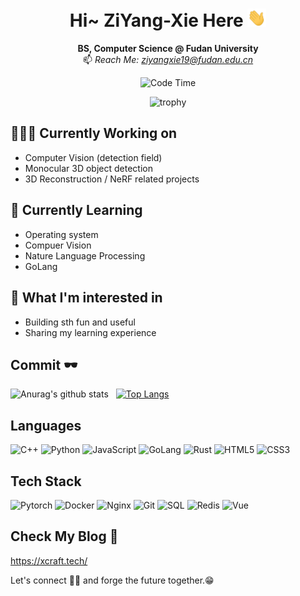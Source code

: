 <div align="center">
  
# Hi~ ZiYang-Xie Here <img src="https://raw.githubusercontent.com/ABSphreak/ABSphreak/master/gifs/Hi.gif" width="30px"></h2>

**BS, Computer Science @ Fudan University**  
📫  *Reach Me: ziyangxie19@fudan.edu.cn*
  
![Code Time](https://img.shields.io/endpoint?style=flat&url=https://codetime-api.datreks.com/badge/521?logoColor=white%26project=%26recentMS=0%26showProject=false)
  
![trophy](https://github-profile-trophy.vercel.app/?username=ZiYang-xie&no-frame=true&column=4&margin-w=36&margin-h=12)
</div>

## 👨🏽‍💻 Currently Working on
- Computer Vision (detection field) 
- Monocular 3D object detection
- 3D Reconstruction / NeRF related projects

## 🌱 Currently Learning
- Operating system
- Compuer Vision
- Nature Language Processing
- GoLang

## 🤔 What I'm interested in
- Building sth fun and useful
- Sharing my learning experience

## Commit 🕶 
<div align="">

  
![Anurag's github stats](https://github-readme-stats.vercel.app/api?username=ZiYang-xie&show_icons=true) &nbsp;
[![Top Langs](https://github-readme-stats.vercel.app/api/top-langs/?username=ZiYang-xie&layout=compact)](https://github.com/anuraghazra/github-readme-stats)
  
</div>

## Languages

![C++](https://img.shields.io/badge/-C++-000000?style=flat&logo=c%2B%2B)
![Python](https://img.shields.io/badge/-Python-000000?style=flat&logo=python)
![JavaScript](https://img.shields.io/badge/-JavaScript-000000?style=flat&logo=javascript)
![GoLang](https://img.shields.io/badge/-GoLang-000000?style=flat&logo=go)
![Rust](https://img.shields.io/badge/-Rust-000000?style=flat&logo=rust)
![HTML5](https://img.shields.io/badge/-HTML5-000000?style=flat&logo=html5)
![CSS3](https://img.shields.io/badge/-CSS-000000?style=flat&logo=css3)

## Tech Stack

![Pytorch](https://img.shields.io/badge/-Pytorch-000000?style=flat&logo=pytorch)
![Docker](https://img.shields.io/badge/-Docker-000000?style=flat&logo=docker)
![Nginx](https://img.shields.io/badge/-Nginx-000000?style=flat&logo=nginx)
![Git](https://img.shields.io/badge/-GIT-000000?style=flat&logo=git)
![SQL](https://img.shields.io/badge/-SQL-000000?style=flat&logo=postgresql)
![Redis](https://img.shields.io/badge/-Redis-000000?style=flat&logo=redis)
![Vue](https://img.shields.io/badge/-Vue-000000?style=flat&logo=vue.js)

## Check My Blog 🤩
https://xcraft.tech/

Let's connect 👨‍💻 and forge the future together.😁
